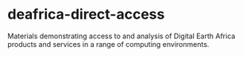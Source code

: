 # deafrica-direct-access
Materials demonstrating access to and analysis of Digital Earth Africa products and services in a range of computing environments.
